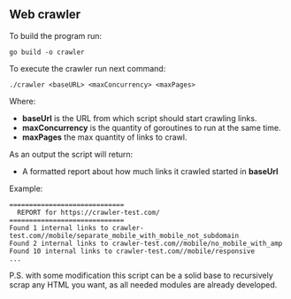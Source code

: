 ## Web crawler

To build the program run:

```go build -o crawler```

To execute the crawler run next command:

```./crawler <baseURL> <maxConcurrency> <maxPages>```

Where:
- **baseUrl** is the URL from which script should start crawling links.
- **maxConcurrency** is the quantity of goroutines to run at the same time.
- **maxPages** the max quantity of links to crawl.

As an output the script will return:
- A formatted report about how much links it crawled started in **baseUrl**

Example:
```
=============================
  REPORT for https://crawler-test.com/
=============================
Found 1 internal links to crawler-test.com//mobile/separate_mobile_with_mobile_not_subdomain
Found 2 internal links to crawler-test.com//mobile/no_mobile_with_amp
Found 10 internal links to crawler-test.com//mobile/responsive
...
```

P.S. with some modification this script can be a solid base to recursively scrap any HTML you want, as all needed modules are already developed.